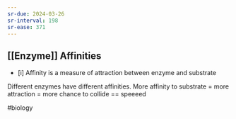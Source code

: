 ```yaml
---
sr-due: 2024-03-26
sr-interval: 198
sr-ease: 371
---
```

## [[Enzyme]] Affinities

- [i] Affinity is a measure of attraction between enzyme and substrate

Different enzymes have different affinities. 
More affinity to substrate = more attraction = more chance to collide == speeeed

#biology 